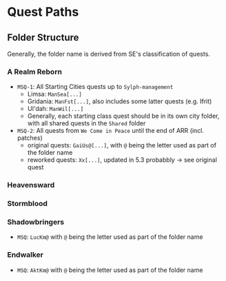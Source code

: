# Quest Paths

## Folder Structure

Generally, the folder name is derived from SE's classification of quests.

### A Realm Reborn

- `MSQ-1`: All Starting Cities quests up to `Sylph-management`
    - Limsa: `ManSea[...]`
    - Gridania: `ManFst[...]`, also includes some latter quests (e.g. Ifrit)
    - Ul'dah: `ManWil[...]`
    - Generally, each starting class quest should be in its own city folder, with all shared quests in the `Shared`
      folder
- `MSQ-2`: All quests from `We Come in Peace` until the end of ARR (incl. patches)
    - original quests: `GaiUs@[...]`, with `@` being the letter used as part of the folder name
    - reworked quests: `Xx[...]`, updated in 5.3 probabbly → see original quest

### Heavensward

### Stormblood

### Shadowbringers

- `MSQ`: `LucKm@` with `@` being the letter used as part of the folder name

### Endwalker

- `MSQ`: `AktKm@` with `@` being the letter used as part of the folder name
